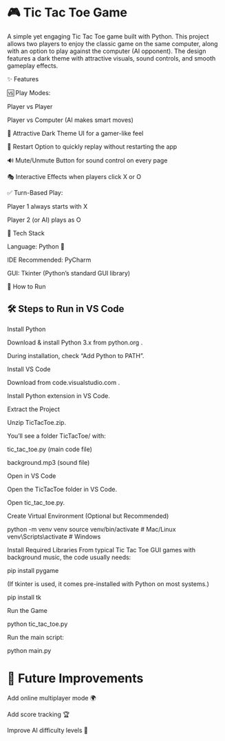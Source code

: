 # 🎮 Tic Tac Toe Game

A simple yet engaging Tic Tac Toe game built with Python. This project allows two players to enjoy the classic game on the same computer, along with an option to play against the computer (AI opponent). The design features a dark theme with attractive visuals, sound controls, and smooth gameplay effects.

✨ Features

🆚 Play Modes:

Player vs Player

Player vs Computer (AI makes smart moves)

🎨 Attractive Dark Theme UI for a gamer-like feel

🔄 Restart Option to quickly replay without restarting the app

🔊 Mute/Unmute Button for sound control on every page

🎭 Interactive Effects when players click X or O

✅ Turn-Based Play:

Player 1 always starts with X

Player 2 (or AI) plays as O

🚀 Tech Stack

Language: Python 🐍

IDE Recommended: PyCharm

GUI: Tkinter (Python’s standard GUI library)

📌 How to Run

## 🛠 Steps to Run in VS Code

Install Python

Download & install Python 3.x from python.org
.

During installation, check “Add Python to PATH”.

Install VS Code

Download from code.visualstudio.com
.

Install Python extension in VS Code.

Extract the Project

Unzip TicTacToe.zip.

You’ll see a folder TicTacToe/ with:

tic_tac_toe.py (main code file)

background.mp3 (sound file)

Open in VS Code

Open the TicTacToe folder in VS Code.

Open tic_tac_toe.py.

Create Virtual Environment (Optional but Recommended)

python -m venv venv
source venv/bin/activate   # Mac/Linux
venv\Scripts\activate      # Windows


Install Required Libraries
From typical Tic Tac Toe GUI games with background music, the code usually needs:

pip install pygame


(If tkinter is used, it comes pre-installed with Python on most systems.)

pip install tk


Run the Game

python tic_tac_toe.py



Run the main script:

python main.py

# 🎯 Future Improvements

Add online multiplayer mode 🌍

Add score tracking 🏆

Improve AI difficulty levels 🤖
